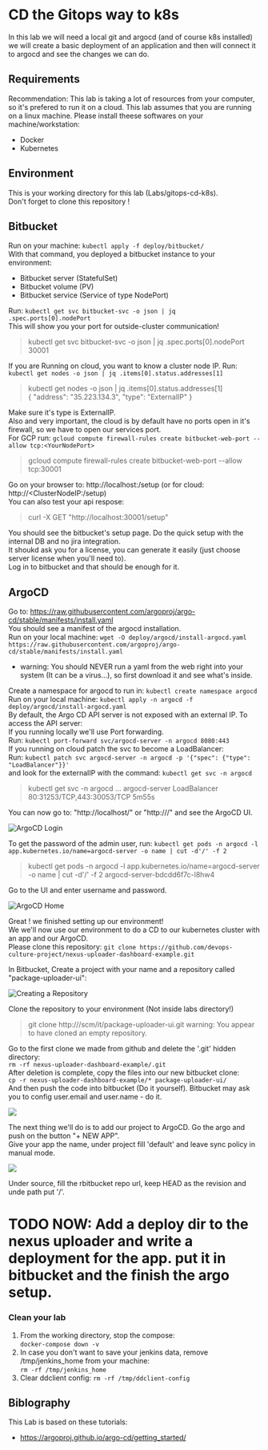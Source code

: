 # CD the Gitops way to k8s
In this lab we will need a local git and argocd (and of course k8s installed)
we will create a basic deployment of an application and then will connect it to argocd and see the changes we can do.

## Requirements
Recommendation: This lab is taking a lot of resources from your computer, so it's prefered to run it on a cloud.
This lab assumes that you are running on a linux machine.
Please install theese softwares on your machine/workstation:
* Docker
* Kubernetes

## Environment
This is your working directory for this lab (Labs/gitops-cd-k8s).  
Don't forget to clone this repository !

## Bitbucket
Run on your machine: `kubectl apply -f deploy/bitbucket/`  
With that command, you deployed a bitbucket instance to your environment:
* Bitbucket server (StatefulSet)
* Bitbucket volume (PV)
* Bitbucket service (Service of type NodePort)

Run: `kubectl get svc bitbucket-svc -o json | jq .spec.ports[0].nodePort`  
This will show you your port for outside-cluster communication!  
> kubectl get svc bitbucket-svc -o json | jq .spec.ports[0].nodePort
> 30001 

If you are Running on cloud, you want to know a cluster node IP.
Run: `kubectl get nodes -o json | jq .items[0].status.addresses[1]`
> kubectl get nodes -o json | jq .items[0].status.addresses[1]  
> {
>   "address": "35.223.134.3",
>   "type": "ExternalIP"
>}

Make sure it's type is ExternalIP.  
Also and very important, the cloud is by default have no ports open in it's firewall, so we have to open our services port.  
For GCP run: `gcloud compute firewall-rules create bitbucket-web-port --allow tcp:<YourNodePort>`
> gcloud compute firewall-rules create bitbucket-web-port --allow tcp:30001

Go on your browser to: http://localhost:<YourNodePort>/setup (or for cloud: http://<ClusterNodeIP:<YourNodePort>/setup)  
You can also test your api respose:  
> curl -X GET "http://localhost:30001/setup"

You should see the bitbucket's setup page.  Do the quick setup with the internal DB and no jira integration.  
It shoukd ask you for a license, you can generate it easily (just choose server license when you'll need to).  
Log in to bitbucket and that should be enough for it.

## ArgoCD
Go to: https://raw.githubusercontent.com/argoproj/argo-cd/stable/manifests/install.yaml  
You should see a manifest of the argocd installation.  
Run on your local machine: `wget -O deploy/argocd/install-argocd.yaml https://raw.githubusercontent.com/argoproj/argo-cd/stable/manifests/install.yaml`
* warning: You should NEVER run a yaml from the web right into your system (It can be a virus...), so first download it and see what's inside.  

Create a namespace for argocd to run in: `kubectl create namespace argocd`
Run on your local machine: `kubectl apply -n argocd -f deploy/argocd/install-argocd.yaml`  
By default, the Argo CD API server is not exposed with an external IP. To access the API server:  
If you running locally we'll use Port forwarding.  
Run: `kubectl port-forward svc/argocd-server -n argocd 8080:443`  
If you running on cloud patch the svc to become a LoadBalancer:  
Run: `kubectl patch svc argocd-server -n argocd -p '{"spec": {"type": "LoadBalancer"}}'`  
and look for the externalIP with the command: `kubectl get svc -n argocd`  
> kubectl get svc -n argocd
> ...
> argocd-server           LoadBalancer   <InternalIP>    <ExternalIP>   80:31253/TCP,443:30053/TCP   5m55s  

You can now go to: "http://localhost/" or "http://<LoadBalancerIP>/" and see the ArgoCD UI.

![ArgoCD Login](pictures/argocd-login.png)

To get the password of the admin user, run: 
`kubectl get pods -n argocd -l app.kubernetes.io/name=argocd-server -o name | cut -d'/' -f 2`  
> kubectl get pods -n argocd -l app.kubernetes.io/name=argocd-server -o name | cut -d'/' -f 2
> argocd-server-bdcdd6f7c-l8hw4

Go to the UI and enter username and password.

![ArgoCD Home](pictures/argocd-empty-home.png)

Great ! we finished setting up our environment!  
We we'll now use our environment to do a CD to our kubernetes cluster with an app and our ArgoCD.  
Please clone this repository: `git clone https://github.com/devops-culture-project/nexus-uploader-dashboard-example.git`  

In Bitbucket, Create a project with your name and a repository called "package-uploader-ui":

![Creating a Repository](pictures/create-bitbucket-repo.png)

Clone the repository to your environment (Not inside labs directory!)
> git clone http://<bitbucket>/scm/it/package-uploader-ui.git
> warning: You appear to have cloned an empty repository.

Go to the first clone we made from github and delete the '.git' hidden directory:  
`rm -rf nexus-uploader-dashboard-example/.git`  
After deletion is complete, copy the files into our new bitbucket clone:  
`cp -r nexus-uploader-dashboard-example/* package-uploader-ui/`  
And then push the code into bitbucket (Do it yourself). Bitbucket may ask you to config user.email and user.name - do it.

![](pictures/bitbucket-repo-with-code.png)

The next thing we'll do is to add our project to ArgoCD. Go the argo and push on the button "+ NEW APP".  
Give your app the name, under project fill 'default' and leave sync policy in manual mode.

![](pictures/create-argo-app-part1.png)

Under source, fill the rbitbucket repo url, keep HEAD as the revision and unde path put '/'.

# TODO NOW: Add a deploy dir to the nexus uploader and write a deployment for the app. put it in bitbucket and the finish the argo setup.

### Clean your lab
1. From the working directory, stop the compose:  
    `docker-compose down -v`
1. In case you don't want to save your jenkins data, remove /tmp/jenkins_home from your machine:  
    `rm -rf /tmp/jenkins_home`  
1. Clear ddclient config:
    `rm -rf /tmp/ddclient-config`

## Biblography
This Lab is based on these tutorials:  
* https://argoproj.github.io/argo-cd/getting_started/